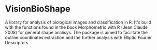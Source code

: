 # VisionBioShape

A library for analysis of biological images and classification in R. It's build with the functions found in the book Morphometric with R (Jean Claude 2008) for general shape analisys. The package is aimed to facilitate the outline coordinates extraction and the further analysis with Elliptic Fourier Descriptors.  

